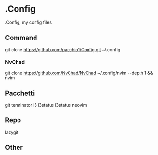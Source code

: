 # .Config

.Config, my config files

## Command

git clone <https://github.com/pacchio1/Config.git> ~/.config

### NvChad

git clone <https://github.com/NvChad/NvChad> ~/.config/nvim --depth 1 && nvim

## Pacchetti

git terminator  i3 i3status i3status neovim

## Repo

lazygit

## Other
